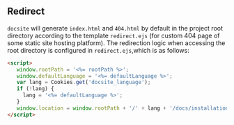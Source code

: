 ## Redirect

`docsite` will generate `index.html` and `404.html` by default in the project root directory according to the template `redirect.ejs` (for custom 404 page of some static site hosting platform). The redirection logic when accessing the root directory is configured in `redirect.ejs`,which is as follows:

```html
<script>
   window.rootPath = '<%= rootPath %>';
   window.defaultLanguage = '<%= defaultLanguage %>';
   var lang = Cookies.get('docsite_language');
   if (!lang) {
     lang = '<%= defaultLanguage %>';
   }
   window.location = window.rootPath + '/' + lang + '/docs/installation.html';
</script>
```